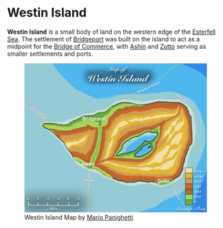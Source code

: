 # Westin Island

**Westin Island** is a small body of land on the western edge of the [Esterfell Sea](../). The settlement of [Bridgeport](../../../../../ch-2-people-of-mote/societies/esterfell-accord/bridgeport/) was built on the island to act as a midpoint for the [Bridge of Commerce](../../../../../ch-2-people-of-mote/societies/esterfell-accord/road-of-commerce.md), with [Ashín](../../../../../ch-2-people-of-mote/societies/esterfell-accord/ashin/) and [Zutto](../../../../../ch-2-people-of-mote/societies/esterfell-accord/zutto/) serving as smaller settlements and ports.

<figure>
  <img src="map-westin-island-mario-panighetti.jpg" alt="Drawing of a map of Westin Island with its settlements, bridges, and ship routes. The settlements are labeled with their names and are listed here from west to east: Bridgeport to the northwest, with a road headed south toward Ashín, a bridge going northwest toward Gracia, a ship route headed northeast toward Norgrad, and another route circling the island clockwise toward Zutto; Ashín to the southwest, connected by road headed north to Bridgeport and by a bridge headed south to Tillë; and Zutto to the southeast, connected by ship routes to Bridgeport (counter-clockwise around Westin Island) and Tillë (southeast)." />
  <figcaption>Westin Island Map by <a href="https://mario.panighetti.net">Mario Panighetti</a></figcaption>
</figure>
